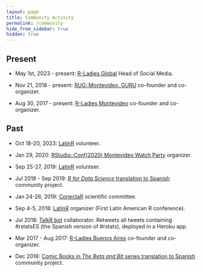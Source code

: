 ```yaml
---
layout: page
title: Community Activity
permalink: /community
hide_from_sidebar: true
hidden: true
---
```


## Present  

  * May 1st, 2023 - present: [R-Ladies Global](https://rladies.org/about-us/global-team/) Head of Social Media.

  * Nov 21, 2018 - present: [RUG::Montevideo, GURU](https://www.meetup.com/GURU-mvd/) co-founder and co-organizer.

  * Aug 30, 2017 - present: [R-Ladies Montevideo](https://www.meetup.com/rladies-montevideo/) co-founder and co-organizer.
  
## Past

  * Oct 18-20, 2023: [LatinR](https://latin-r.com/) volunteer.

  * Jan 29, 2020: [RStudio::Conf(2020) Montevideo Watch Party](https://www.meetup.com/rladies-montevideo/events/267966791/) organizer.
   
  * Sep 25-27, 2019: [LatinR](https://latin-r.com/) volunteer.
  
  * Jul 2018 - Sep 2019: [_R for Data Science_ translation to Spanish](https://github.com/cienciadedatos/documentacion-traduccion-r4ds) community project.
  
  * Jan 24-26, 2019: [ConectaR](http://www.conectar2019.ucr.ac.cr/) scientific committee.

  * Sep 4-5, 2018: [LatinR](https://latin-r.com/) organizer (First Latin American R conference).
  
  * Jul 2018: [TalkR bot](https://github.com/chucheria/talkR) collaborator. Retweets all tweets containing #rstatsES (the Spanish version of #rstats), deployed in a Heroku app.

  * Mar 2017 - Aug 2017: [R-Ladies Buenos Aires](https://www.meetup.com/rladies-buenos-aires/) co-founder and co-organizer.
  
  * Dec 2016: [Comic Books in _The Beta and Bit_ series translation to Spanish](https://github.com/BetaAndBit/ComicBooks/blob/master/es_la/HeavyDog_es_la.pdf) community project.
  
